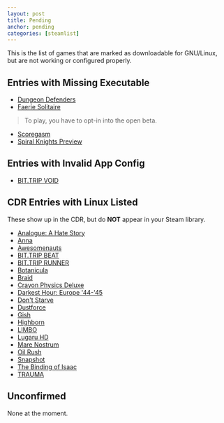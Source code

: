 ```yaml
---
layout: post
title: Pending
anchor: pending
categories: [steamlist]
---
```


This is the list of games that are marked as downloadable for GNU/Linux, but are not working or configured properly.

Entries with Missing Executable
-------------------------------

- [Dungeon Defenders](http://store.steampowered.com/app/65800/)
- [Faerie Solitaire](http://store.steampowered.com/app/38600/)
> To play, you have to opt-in into the open beta.

- [Scoregasm](http://store.steampowered.com/app/202410/)
- [Spiral Knights Preview](http://store.steampowered.com/app/99920/)

Entries with Invalid App Config
-------------------------------

- [BIT.TRIP VOID](http://store.steampowered.com/app/205070/)

CDR Entries with Linux Listed
------------------------------

These show up in the CDR, but do **NOT** appear in your Steam library.

- [Analogue: A Hate Story](http://store.steampowered.com/app/209370/)
- [Anna](http://store.steampowered.com/app/217690/)
- [Awesomenauts](http://store.steampowered.com/app/204300/)
- [BIT.TRIP BEAT](http://store.steampowered.com/app/63700/)
- [BIT.TRIP RUNNER](http://store.steampowered.com/app/63710/)
- [Botanicula](http://store.steampowered.com/app/207690/)
- [Braid](http://store.steampowered.com/app/26800/)
- [Crayon Physics Deluxe](http://store.steampowered.com/app/26900/)
- [Darkest Hour: Europe '44-'45](http://store.steampowered.com/app/1280/)
- [Don't Starve](http://store.steampowered.com/app/219740/)
- [Dustforce](http://store.steampowered.com/app/65300/)
- [Gish](http://store.steampowered.com/app/9500/)
- [Highborn](http://store.steampowered.com/app/209850)
- [LIMBO](http://store.steampowered.com/app/48000/)
- [Lugaru HD](http://store.steampowered.com/app/25010/)
- [Mare Nostrum](http://store.steampowered.com/app/1230/)
- [Oil Rush](http://store.steampowered.com/app/200390/)
- [Snapshot](http://store.steampowered.com/app/204220/)
- [The Binding of Isaac](http://store.steampowered.com/app/113200/)
- [TRAUMA](http://store.steampowered.com/app/98100/)

Unconfirmed
-----------

None at the moment.
